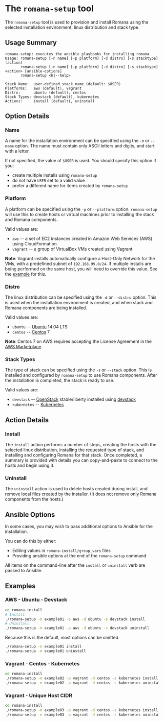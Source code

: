 # The `romana-setup` tool

The `romana-setup` tool is used to provision and install Romana using the selected installation environment, linux distribution and stack type.

## Usage Summary

```
romana-setup: executes the ansible playbooks for installing romana
Usage: romana-setup [-n name] [-p platform] [-d distro] [-s stacktype] [action]
       romana-setup [-n name] [-p platform] [-d distro] [-s stacktype] <action> [ansible-options]
       romana-setup <h|--help>

Stack Name:  user-defined stack name (default: $USER)
Platforms:   aws (default), vagrant
Distro:      ubuntu (default), centos
Stack Types: devstack (default), kubernetes
Actions:     install (default), uninstall
```

## Option Details

### Name

A name for the installation environment can be specified using the `-n` or `--name` option.
The name must contain only ASCII letters and digits, and start with a letter.

If not specified, the value of `$USER` is used.
You should specify this option if you:
- create multiple installs using `romana-setup`
- do not have `USER` set to a valid value
- prefer a different name for items created by `romana-setup`

### Platform

A platform can be specified using the `-p` or `--platform` option. `romana-setup` will use this to create hosts or virtual machines prior to installing the stack and Romana components.

Valid values are:
- `aws` -- a set of EC2 instances created in Amazon Web Services (AWS) using CloudFormation
- `vagrant` -- a group of VirtualBox VMs created using Vagrant

**Note**: Vagrant installs automatically configure a Host-Only Network for the VMs, with a predefined subnet of `192.168.99.0/24`.
If multiple installs are being performed on the same host, you will need to override this value.
See the [example](#examples) for this.

### Distro

The linux distribution can be specified using the `-d` or `--distro` option.
This is used when the installation environment is created, and when stack and Romana components are being installed.

Valid values are:
- `ubuntu` -- [Ubuntu](http://www.ubuntu.com/) 14.04 LTS
- `centos` -- [Centos](https://www.centos.org/) 7

**Note**: Centos 7 on AWS requires accepting the License Agreement in the [AWS Marketplace](http://aws.amazon.com/marketplace/pp?sku=aw0evgkw8e5c1q413zgy5pjce).

### Stack Types

The type of stack can be specified using the `-s` or `--stack` option.
This is installed and configured by `romana-setup` to use Romana components. After the installation is completed, the stack is ready to use.

Valid values are:
- `devstack` -- [OpenStack](http://www.openstack.org/) stable/liberty installed using [devstack](https://github.com/openstack-dev/devstack)
- `kubernetes` -- [Kubernetes](http://kubernetes.io/)

## Action Details

### Install

The `install` action performs a number of steps, creating the hosts with the selected linux distribution, installing the requested type of stack, and installing and configuring Romana for that stack. Once completed, a summary is provided with details you can copy-and-paste to connect to the hosts and begin using it.

### Uninstall

The `uninstall` action is used to delete hosts created during install, and remove local files created by the installer. (It does not remove only Romana components from the hosts.)

## Ansible Options

In some cases, you may wish to pass additional options to Ansible for the installation.

You can do this by either:
* Editing values in `romana-install/group_vars` files
* Providing ansible options at the end of the `romana-setup` command

All items on the command-line after the `install` or `uninstall` verb are passed to Ansible.

## Examples

### AWS - Ubuntu - Devstack

```bash
cd romana-install
# Install
./romana-setup -n example01 -p aws -d ubuntu -s devstack install
# Uninstall
./romana-setup -n example01 -p aws -d ubuntu -s devstack uninstall
```

Because this is the default, most options can be omitted.
```bash
./romana-setup -n example01 install
./romana-setup -n example01 uninstall
```

### Vagrant - Centos - Kubernetes

```bash
cd romana-install
./romana-setup -n example02 -p vagrant -d centos -s kubernetes install
./romana-setup -n example02 -p vagrant -d centos -s kubernetes uninstall
```

### Vagrant - Unique Host CIDR

```bash
cd romana-install
./romana-setup -n example03 -p vagrant -d centos -s kubernetes install -e host_cidr="192.168.88.0/24"
./romana-setup -n example03 -p vagrant -d centos -s kubernetes uninstall -e host_cidr="192.168.88.0/24"
```
